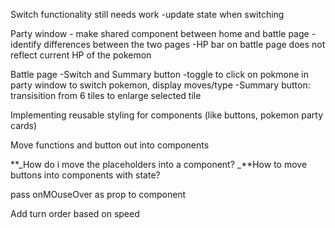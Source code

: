 Switch functionality still needs work
-update state when switching

Party window - make shared component between home and battle page
-identify differences between the two pages
-HP bar on battle page does not reflect current HP of the pokemon

Battle page
-Switch and Summary button
-toggle to click on pokmone in party window to switch pokemon, display moves/type
-Summary button: transisition from 6 tiles to enlarge selected tile

Implementing reusable styling for components (like buttons, pokemon party cards)

Move functions and button out into components

**_How do i move the placeholders into a component?
_**How to move buttons into components with state?

pass onMOuseOver as prop to component

<!-- Fix Damage Rollover -->

Add turn order based on speed
